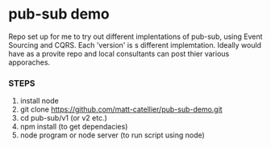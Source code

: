 # pub-sub demo #

Repo set up for me to try out different implentations of pub-sub, using Event Sourcing and CQRS.  Each 'version' is s different implemtation.  Ideally would have as a provite repo and local consultants can post thier various apporaches.

### STEPS ###
1. install node 
2. git clone https://github.com/matt-catellier/pub-sub-demo.git
3. cd pub-sub/v1 (or v2 etc.)
4. npm install (to get dependacies)
4. node program or node server (to run script using node)

